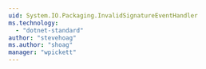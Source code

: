 ```yaml
---
uid: System.IO.Packaging.InvalidSignatureEventHandler
ms.technology: 
  - "dotnet-standard"
author: "stevehoag"
ms.author: "shoag"
manager: "wpickett"
---
```

